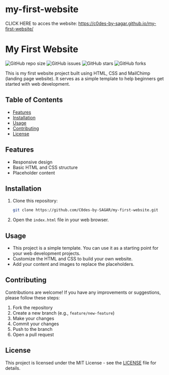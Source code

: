 # my-first-website
CLICK HERE to acces the website: https://c0des-by-sagar.github.io/my-first-website/
# My First Website

![GitHub repo size](https://img.shields.io/github/repo-size/C0des-by-SAGAR/my-first-website)
![GitHub issues](https://img.shields.io/github/issues/C0des-by-SAGAR/my-first-website)
![GitHub stars](https://img.shields.io/github/stars/C0des-by-SAGAR/my-first-website)
![GitHub forks](https://img.shields.io/github/forks/C0des-by-SAGAR/my-first-website)

This is my first website project built using HTML, CSS and MailChimp (landing page website). It serves as a simple template to help beginners get started with web development.

## Table of Contents
- [Features](#features)
- [Installation](#installation)
- [Usage](#usage)
- [Contributing](#contributing)
- [License](#license)

## Features
- Responsive design
- Basic HTML and CSS structure
- Placeholder content

## Installation
1. Clone this repository:
   ```bash
   git clone https://github.com/C0des-by-SAGAR/my-first-website.git
   ```
2. Open the `index.html` file in your web browser.

## Usage
- This project is a simple template. You can use it as a starting point for your web development projects.
- Customize the HTML and CSS to build your own website.
- Add your content and images to replace the placeholders.

## Contributing
Contributions are welcome! If you have any improvements or suggestions, please follow these steps:
1. Fork the repository
2. Create a new branch (e.g., `feature/new-feature`)
3. Make your changes
4. Commit your changes
5. Push to the branch
6. Open a pull request

## License
This project is licensed under the MIT License - see the [LICENSE](LICENSE) file for details.
